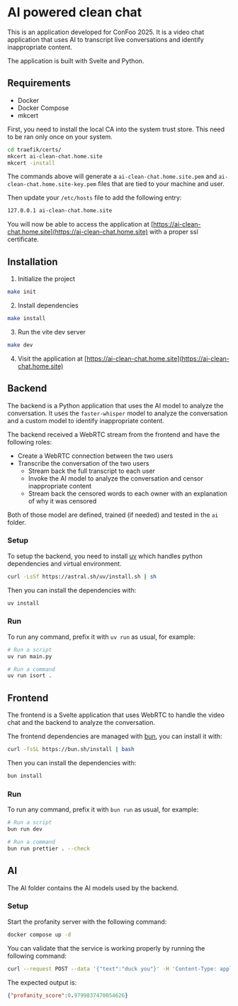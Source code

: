 # AI powered clean chat

This is an application developed for ConFoo 2025. It is a video chat application that uses AI to transcript live conversations and identify inappropriate content.

The application is built with Svelte and Python.

## Requirements

- Docker
- Docker Compose
- mkcert

First, you need to install the local CA into the system trust store. This need to be ran only once on your system.

```bash
cd traefik/certs/
mkcert ai-clean-chat.home.site
mkcert -install
```

The commands above will generate a `ai-clean-chat.home.site.pem` and `ai-clean-chat.home.site-key.pem` files that are tied to your machine and user.

Then update your `/etc/hosts` file to add the following entry:

```txt
127.0.0.1 ai-clean-chat.home.site
```

You will now be able to access the application at [https://ai-clean-chat.home.site](https://ai-clean-chat.home.site) with a proper ssl certificate.

## Installation

1. Initialize the project

```bash
make init
```

2. Install dependencies

```bash
make install
```

3. Run the vite dev server

```bash
make dev
```

4. Visit the application at [https://ai-clean-chat.home.site](https://ai-clean-chat.home.site)

## Backend

The backend is a Python application that uses the AI model to analyze the conversation. It uses the `faster-whisper` model to analyze the conversation and a custom model to identify inappropriate content.

The backend received a WebRTC stream from the frontend and have the following roles:

- Create a WebRTC connection between the two users
- Transcribe the conversation of the two users
  - Stream back the full transcript to each user
  - Invoke the AI model to analyze the conversation and censor inappropriate content
  - Stream back the censored words to each owner with an explanation of why it was censored

Both of those model are defined, trained (if needed) and tested in the `ai` folder.

### Setup

To setup the backend, you need to install [uv](https://github.com/astral-sh/uv) which handles python dependencies and virtual environment.

```bash
curl -LsSf https://astral.sh/uv/install.sh | sh
```

Then you can install the dependencies with:

```bash
uv install
```

### Run

To run any command, prefix it with `uv run` as usual, for example:

```bash
# Run a script
uv run main.py

# Run a command
uv run isort .
```

## Frontend

The frontend is a Svelte application that uses WebRTC to handle the video chat and the backend to analyze the conversation.

The frontend dependencies are managed with [bun](https://bun.sh/), you can install it with:

```bash
curl -fsSL https://bun.sh/install | bash
```

Then you can install the dependencies with:

```bash
bun install
```

### Run

To run any command, prefix it with `bun run` as usual, for example:

```bash
# Run a script
bun run dev

# Run a command
bun run prettier . --check
```

## AI

The AI folder contains the AI models used by the backend.

### Setup

Start the profanity server with the following command:

```bash
docker compose up -d
```

You can validate that the service is working properly by running the following command:

```bash
curl --request POST --data '{"text":"duck you"}' -H 'Content-Type: application/json' https://ai-clean-chat.home.site/api/profanity/insult
```

The expected output is:

```json
{"profanity_score":0.9799837470054626}
```
